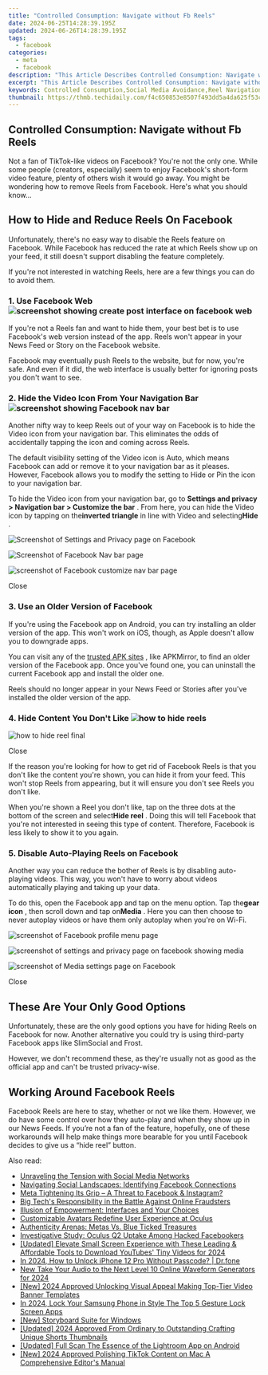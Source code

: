 ```yaml
---
title: "Controlled Consumption: Navigate without Fb Reels"
date: 2024-06-25T14:28:39.195Z
updated: 2024-06-26T14:28:39.195Z
tags:
  - facebook
categories:
  - meta
  - facebook
description: "This Article Describes Controlled Consumption: Navigate without Fb Reels"
excerpt: "This Article Describes Controlled Consumption: Navigate without Fb Reels"
keywords: Controlled Consumption,Social Media Avoidance,Reel Navigation Free,Non-Fb Content Guide,Rewind Without Fb,Steer Clear of Reels,FB Reel Alternatives
thumbnail: https://thmb.techidaily.com/f4c650853e8507f493dd5a4da625f53ce5ecb8f26fcbb71888c8a6af3708b00c.jpg
---
```


## Controlled Consumption: Navigate without Fb Reels

 Not a fan of TikTok-like videos on Facebook? You're not the only one. While some people (creators, especially) seem to enjoy Facebook's short-form video feature, plenty of others wish it would go away. You might be wondering how to remove Reels from Facebook. Here's what you should know...

## How to Hide and Reduce Reels On Facebook

 Unfortunately, there's no easy way to disable the Reels feature on Facebook. While Facebook has reduced the rate at which Reels show up on your feed, it still doesn't support disabling the feature completely.

 If you're not interested in watching Reels, here are a few things you can do to avoid them.

### 1\. Use Facebook Web ![screenshot showing create post interface on facebook web](https://static1.makeuseofimages.com/wordpress/wp-content/uploads/2021/11/screenshot-showing-create-post-interface-on-facebook-web.JPG)

 If you're not a Reels fan and want to hide them, your best bet is to use Facebook's web version instead of the app. Reels won't appear in your News Feed or Story on the Facebook website.

 Facebook may eventually push Reels to the website, but for now, you're safe. And even if it did, the web interface is usually better for ignoring posts you don't want to see.

### 2\. Hide the Video Icon From Your Navigation Bar ![screenshot showing Facebook nav bar](https://static1.makeuseofimages.com/wordpress/wp-content/uploads/2023/11/screenshot-showing-facebook-nav-bar.jpg)

 Another nifty way to keep Reels out of your way on Facebook is to hide the Video icon from your navigation bar. This eliminates the odds of accidentally tapping the icon and coming across Reels.

 The default visibility setting of the Video icon is Auto, which means Facebook can add or remove it to your navigation bar as it pleases. However, Facebook allows you to modify the setting to Hide or Pin the icon to your navigation bar.

 To hide the Video icon from your navigation bar, go to **Settings and privacy > Navigation bar > Customize the bar** . From here, you can hide the Video icon by tapping on the**inverted triangle** in line with Video and selecting**Hide** .

![Screenshot of Settings and Privacy page on Facebook](https://static1.makeuseofimages.com/wordpress/wp-content/uploads/2023/11/screenshot-of-settings-and-privacy-page-on-facebook.jpg)

![Screenshot of Facebook Nav bar page](https://static1.makeuseofimages.com/wordpress/wp-content/uploads/2023/11/screenshot-of-facebook-nav-bar-page.jpg)

![screenshot of Facebook customize nav bar page](https://static1.makeuseofimages.com/wordpress/wp-content/uploads/2023/11/screenshot-of-facebook-customize-nav-bar-page.jpg)

Close

### 3\. Use an Older Version of Facebook

 If you're using the Facebook app on Android, you can try installing an older version of the app. This won't work on iOS, though, as Apple doesn't allow you to downgrade apps.

 You can visit any of the [trusted APK sites](https://www.makeuseof.com/tag/safe-android-apk-downloads/) , like APKMirror, to find an older version of the Facebook app. Once you've found one, you can uninstall the current Facebook app and install the older one.

 Reels should no longer appear in your News Feed or Stories after you've installed the older version of the app.

###

### 4\. Hide Content You Don't Like ![how to hide reels](https://static1.makeuseofimages.com/wordpress/wp-content/uploads/2023/01/how-to-hide-reels.jpg)

![how to hide reel final](https://static1.makeuseofimages.com/wordpress/wp-content/uploads/2023/01/how-to-hide-reel-final.jpg)

Close

 If the reason you're looking for how to get rid of Facebook Reels is that you don't like the content you're shown, you can hide it from your feed. This won't stop Reels from appearing, but it will ensure you don't see Reels you don't like.

 When you're shown a Reel you don't like, tap on the three dots at the bottom of the screen and select**Hide reel** . Doing this will tell Facebook that you're not interested in seeing this type of content. Therefore, Facebook is less likely to show it to you again.

### 5\. Disable Auto-Playing Reels on Facebook

 Another way you can reduce the bother of Reels is by disabling auto-playing videos. This way, you won't have to worry about videos automatically playing and taking up your data.

 To do this, open the Facebook app and tap on the menu option. Tap the**gear icon** , then scroll down and tap on**Media** . Here you can then choose to never autoplay videos or have them only autoplay when you're on Wi-Fi.

![screenshot of Facebook profile menu page](https://static1.makeuseofimages.com/wordpress/wp-content/uploads/2023/11/screenshot-of-facebook-profile-menu-page.jpg)

![screenshot of settings and privacy page on facebook showing media](https://static1.makeuseofimages.com/wordpress/wp-content/uploads/2023/11/screenshot-of-settings-and-privacy-page-on-facebook-showing-media.jpg)

![screenshot of Media settings page on Facebook](https://static1.makeuseofimages.com/wordpress/wp-content/uploads/2023/11/screenshot-of-media-settings-page-on-facebook.jpg)

Close

## These Are Your Only Good Options

 Unfortunately, these are the only good options you have for hiding Reels on Facebook for now. Another alternative you could try is using third-party Facebook apps like SlimSocial and Frost.

 However, we don't recommend these, as they're usually not as good as the official app and can't be trusted privacy-wise.

## Working Around Facebook Reels

 Facebook Reels are here to stay, whether or not we like them. However, we do have some control over how they auto-play and when they show up in our News Feeds. If you’re not a fan of the feature, hopefully, one of these workarounds will help make things more bearable for you until Facebook decides to give us a “hide reel” button.


<ins class="adsbygoogle"
     style="display:block"
     data-ad-format="autorelaxed"
     data-ad-client="ca-pub-7571918770474297"
     data-ad-slot="1223367746"></ins>



<ins class="adsbygoogle"
     style="display:block"
     data-ad-client="ca-pub-7571918770474297"
     data-ad-slot="8358498916"
     data-ad-format="auto"
     data-full-width-responsive="true"></ins>

<span class="atpl-alsoreadstyle">Also read:</span>
<div><ul>
<li><a href="https://facebook.techidaily.com/unraveling-the-tension-with-social-media-networks/"><u>Unraveling the Tension with Social Media Networks</u></a></li>
<li><a href="https://facebook.techidaily.com/navigating-social-landscapes-identifying-facebook-connections/"><u>Navigating Social Landscapes: Identifying Facebook Connections</u></a></li>
<li><a href="https://facebook.techidaily.com/meta-tightening-its-grip-a-threat-to-facebook-and-instagram/"><u>Meta Tightening Its Grip – A Threat to Facebook & Instagram?</u></a></li>
<li><a href="https://facebook.techidaily.com/big-techs-responsibility-in-the-battle-against-online-fraudsters/"><u>Big Tech's Responsibility in the Battle Against Online Fraudsters</u></a></li>
<li><a href="https://facebook.techidaily.com/illusion-of-empowerment-interfaces-and-your-choices/"><u>Illusion of Empowerment: Interfaces and Your Choices</u></a></li>
<li><a href="https://facebook.techidaily.com/customizable-avatars-redefine-user-experience-at-oculus/"><u>Customizable Avatars Redefine User Experience at Oculus</u></a></li>
<li><a href="https://facebook.techidaily.com/authenticity-arenas-metas-vs-blue-ticked-treasures/"><u>Authenticity Arenas: Metas Vs. Blue Ticked Treasures</u></a></li>
<li><a href="https://facebook.techidaily.com/investigative-study-oculus-q2-uptake-among-hacked-facebookers/"><u>Investigative Study: Oculus Q2 Uptake Among Hacked Facebookers</u></a></li>
<li><a href="https://facebook-record-videos.techidaily.com/updated-elevate-small-screen-experience-with-these-leading-and-affordable-tools-to-download-youtubes-tiny-videos-for-2024/"><u>[Updated] Elevate Small Screen Experience with These Leading & Affordable Tools to Download YouTubes' Tiny Videos for 2024</u></a></li>
<li><a href="https://iphone-unlock.techidaily.com/in-2024-how-to-unlock-iphone-12-pro-without-passcode-drfone-by-drfone-ios/"><u>In 2024, How to Unlock iPhone 12 Pro Without Passcode? | Dr.fone</u></a></li>
<li><a href="https://ai-driven-video-production.techidaily.com/new-take-your-audio-to-the-next-level-10-online-waveform-generators-for-2024/"><u>New Take Your Audio to the Next Level 10 Online Waveform Generators for 2024</u></a></li>
<li><a href="https://youtube-data.techidaily.com/024-approved-unlocking-visual-appeal-making-top-tier-video-banner-templates/"><u>[New] 2024 Approved  Unlocking Visual Appeal  Making Top-Tier Video Banner Templates</u></a></li>
<li><a href="https://android-unlock.techidaily.com/in-2024-lock-your-samsung-phone-in-style-the-top-5-gesture-lock-screen-apps-by-drfone-android/"><u>In 2024, Lock Your Samsung Phone in Style The Top 5 Gesture Lock Screen Apps</u></a></li>
<li><a href="https://fox-direct.techidaily.com/new-storyboard-suite-for-windows/"><u>[New] Storyboard Suite for Windows</u></a></li>
<li><a href="https://eaxpv-info.techidaily.com/updated-2024-approved-from-ordinary-to-outstanding-crafting-unique-shorts-thumbnails/"><u>[Updated] 2024 Approved  From Ordinary to Outstanding  Crafting Unique Shorts Thumbnails</u></a></li>
<li><a href="https://some-techniques.techidaily.com/updated-full-scan-the-essence-of-the-lightroom-app-on-android/"><u>[Updated] Full Scan  The Essence of the Lightroom App on Android</u></a></li>
<li><a href="https://tiktok-video-recordings.techidaily.com/new-2024-approved-polishing-tiktok-content-on-mac-a-comprehensive-editors-manual/"><u>[New] 2024 Approved  Polishing TikTok Content on Mac  A Comprehensive Editor's Manual</u></a></li>
</ul></div>
